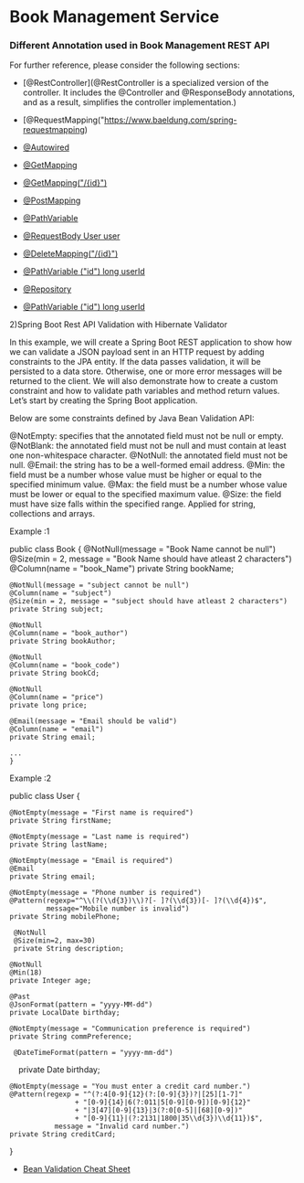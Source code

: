 # Book Management Service

### Different Annotation used in Book Management REST API

For further reference, please consider the following sections:

* [@RestController](@RestController is a specialized version of the controller. It includes the @Controller and @ResponseBody annotations, and as a result, simplifies the controller implementation.)
* [@RequestMapping("https://www.baeldung.com/spring-requestmapping)
* [@Autowired](https://www.baeldung.com/spring-autowire)
* [@GetMapping](https://zetcode.com/spring/getmapping/)
* [@GetMapping("/{id}")](https://zetcode.com/spring/getmapping/)

* [@PostMapping](https://howtodoinjava.com/spring5/webmvc/controller-getmapping-postmapping/)
* [@PathVariable](https://www.baeldung.com/spring-pathvariable)
* [@RequestBody User user](https://www.baeldung.com/spring-request-response-body)

* [@DeleteMapping("/{id}")](https://zetcode.com/spring/deletemapping/)
* [@PathVariable ("id") long userId](https://www.baeldung.com/spring-pathvariable)
* [@Repository](https://www.journaldev.com/21460/spring-repository-annotation)
* [@PathVariable ("id") long userId](https://www.baeldung.com/spring-pathvariable)

2)Spring Boot Rest API Validation with Hibernate Validator

In this example, we will create a Spring Boot REST application to show how we can validate a JSON payload sent in an HTTP request
 by adding constraints to the JPA entity. If the data passes validation, it will be persisted to a data store.
  Otherwise, one or more error messages will be returned to the client. We will also demonstrate how to create a custom constraint 
  and how to validate path variables and method return values. Let’s start by creating the Spring Boot application.

Below are some constraints defined by Java Bean Validation API:

@NotEmpty: specifies that the annotated field must not be null or empty.
@NotBlank: the annotated field must not be null and must contain at least one non-whitespace character.
@NotNull: the annotated field must not be null.
@Email: the string has to be a well-formed email address.
@Min: the field must be a number whose value must be higher or equal to the specified minimum value.
@Max: the field must be a number whose value must be lower or equal to the specified maximum value.
@Size: the field must have size falls within the specified range. Applied for string, collections and arrays.


Example :1

public class Book  {
	@NotNull(message = "Book Name cannot be null")
	@Size(min = 2, message = "Book Name should have atleast 2 characters")
	@Column(name = "book_Name")
	private String bookName;

	@NotNull(message = "subject cannot be null")
	@Column(name = "subject")
	@Size(min = 2, message = "subject should have atleast 2 characters")
	private String subject;

	@NotNull
	@Column(name = "book_author")
	private String bookAuthor;

	@NotNull
	@Column(name = "book_code")
	private String bookCd;

	@NotNull
	@Column(name = "price")
	private long price;

	@Email(message = "Email should be valid")
	@Column(name = "email")
	private String email;
	
	...
	}
	
Example :2

public class User {
     
    @NotEmpty(message = "First name is required")
    private String firstName;
      
    @NotEmpty(message = "Last name is required")
    private String lastName;
      
    @NotEmpty(message = "Email is required")
    @Email
    private String email;
     
    @NotEmpty(message = "Phone number is required")
    @Pattern(regexp="^\\(?(\\d{3})\\)?[- ]?(\\d{3})[- ]?(\\d{4})$",
             message="Mobile number is invalid")
    private String mobilePhone;
     
     @NotNull
     @Size(min=2, max=30)
     private String description;

	@NotNull
	@Min(18)
	private Integer age;
	
    @Past
    @JsonFormat(pattern = "yyyy-MM-dd")
    private LocalDate birthday;
     
    @NotEmpty(message = "Communication preference is required")
    private String commPreference;
    
     @DateTimeFormat(pattern = "yyyy-mm-dd")
    private Date birthday;

	@NotEmpty(message = "You must enter a credit card number.")
	@Pattern(regexp = "^(?:4[0-9]{12}(?:[0-9]{3})?|[25][1-7]"
	                + "[0-9]{14}|6(?:011|5[0-9][0-9])[0-9]{12}"
	                + "|3[47][0-9]{13}|3(?:0[0-5]|[68][0-9])"
	                + "[0-9]{11}|(?:2131|1800|35\\d{3})\\d{11})$",
	           message = "Invalid card number.")
	private String creditCard;
  }
  
  * [ Bean Validation Cheat Sheet](https://cheatsheetseries.owasp.org/cheatsheets/Bean_Validation_Cheat_Sheet.html)
  
 

